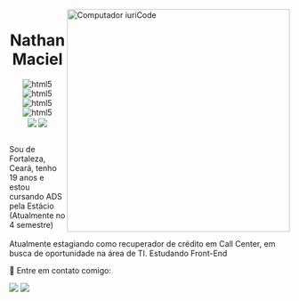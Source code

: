 <img src="https://raw.githubusercontent.com/MicaelliMedeiros/micaellimedeiros/master/image/computer-illustration.png" min-width="400px" max-width="400px" width="400px" align="right" alt="Computador iuriCode">

<h1 align="center"> Nathan Maciel </h1>

<p align="center">

<img aling="center" alt="html5" src="https://img.shields.io/badge/HTML5-E34F26?style=for-the-badge&logo=html5&logoColor=white">
<img aling="center" alt="html5" src="https://img.shields.io/badge/CSS3-1572B6?style=for-the-badge&logo=css3&logoColor=white">
<img aling="center" alt="html5" src="https://img.shields.io/badge/JavaScript-F7DF1E?style=for-the-badge&logo=javascript&logoColor=black">
<img aling="center" alt="html5" src="https://img.shields.io/badge/python-3670A0?style=for-the-badge&logo=python&logoColor=ffdd54">
<br>
<img align="center" src="https://img.shields.io/badge/bootstrap-%238511FA.svg?style=for-the-badge&logo=bootstrap&logoColor=white">
<img align="center" src="https://img.shields.io/badge/react-%2320232a.svg?style=for-the-badge&logo=react&logoColor=%2361DAFB">
<br><br>
</p>
<p dir="center">
<a target="_blank" rel="noopener noreferrer nofollow" href="">
</a>
</p>

<p align="left"> 
  Sou de Fortaleza, Ceará, tenho 19 anos e estou cursando ADS pela Estácio (Atualmente no 4 semestre)<br><br>
  Atualmente estagiando como recuperador de crédito em Call Center, em busca de oportunidade na área de TI. Estudando Front-End
</p>

<p align="left">
  💌 Entre em contato comigo:
</p>

<p align="left">
  <a href="mailto:nathanmacielviana123456@gmail.com" alt="Gmail">
  <img src="https://img.shields.io/badge/Gmail-D14836?style=for-the-badge&logo=gmail&logoColor=white"link=mailto:nathanmacielviana123456@gmail.com" /></a>

  
  <a href="https://web.whatsapp.com/send?phone=85988167997" alt="WhatsApp">
  <img src="https://img.shields.io/badge/WhatsApp-25D366?style=for-the-badge&logo=whatsapp&logoColor=white"link="https://web.whatsapp.com/send?phone=85988167997"/></a>
</p>
